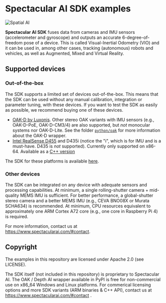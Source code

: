 # Spectacular AI SDK examples

![Spatial AI](https://spectacularai.github.io/docs/gif/spatial-ai.gif)

**Spectacular AI SDK** fuses data from cameras and IMU sensors (accelerometer and gyroscope)
and outputs an accurate 6-degree-of-freedom pose of a device.
This is called Visual-Inertial Odometry (VIO) and it can be used in, among other cases, tracking
(autonomous) robots and vehicles, as well as Augmented, Mixed and Virtual Reality.

## Supported devices

### Out-of-the-box

The SDK supports a limited set of devices out-of-the-box. This means that the SDK can be used without any manual calibration, integration or parameter tuning, with these devices. If you want to test the SDK as easily as possible, we recommend buying one of these devices.

 * [OAK-D by Luxonis](https://store.opencv.ai/products/oak-d). Other stereo OAK variants with IMU sensors (e.g., OAK-D-PoE, OAK-D-CM3/4) are also supported, but _not_ monocular systems nor OAK-D-Lite. See the folder [`python/oak`](python/oak) for more information about the OAK-D wrapper.
 * [Intel RealSense D455](https://www.intelrealsense.com/depth-camera-d455/) and D435i (notice the "i", which is for IMU and is a must-have. D435 is _not_ supported). Currently only supported on x86-64. Available as a [C++ version](cpp/realsense)

The SDK for these platforms is available [here](https://github.com/SpectacularAI/sdk).

### Other devices

The SDK can be integrated on any device with adequate sensors and processing capabilities. At minimum, a single rolling-shutter camera + mid-quality MEMS IMU is sufficient. For better performance, a global-shutter stereo camera and a better MEMS IMU (e.g., CEVA BNO08X or Murata SCHA634) is recommended. At minimum, CPU resources equivalent to approximately one ARM Cortex A72 core (e.g., one core in Raspberry Pi 4) is required.

For more information, contact us at https://www.spectacularai.com/#contact.

## Copyright

The examples in this repository are licensed under Apache 2.0 (see LICENSE).

The SDK itself (not included in this repository) is proprietary to Spectacular AI.
The OAK / Depth AI wrapper available in PyPI is free for non-commercial use on x86_64 Windows and Linux platforms.
For commerical licensing options and more SDK variants (ARM binaries & C++ API),
contact us at https://www.spectacularai.com/#contact .
